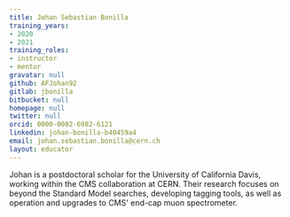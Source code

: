 ```yaml
---
title: Johan Sebastian Bonilla
training_years:
- 2020
- 2021
training_roles:
- instructor
- mentor
gravatar: null
github: AFJohan92
gitlab: jbonilla
bitbucket: null
homepage: null
twitter: null
orcid: 0000-0002-6982-6121
linkedin: johan-bonilla-b40459a4
email: johan.sebastian.bonilla@cern.ch
layout: educator
---
```

Johan is a postdoctoral scholar for the University of California Davis, working within the CMS collaboration at CERN. Their research focuses on beyond the Standard Model searches, developing tagging tools, as well as operation and upgrades to CMS' end-cap muon spectrometer.
